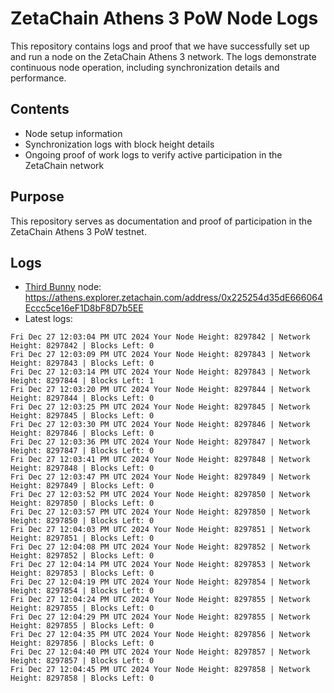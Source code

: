 # ZetaChain Athens 3 PoW Node Logs
This repository contains logs and proof that we have successfully set up and run a node on the ZetaChain Athens 3 network. The logs demonstrate continuous node operation, including synchronization details and performance.

## Contents
- Node setup information
- Synchronization logs with block height details
- Ongoing proof of work logs to verify active participation in the ZetaChain network

## Purpose
This repository serves as documentation and proof of participation in the ZetaChain Athens 3 PoW testnet.

## Logs

- [Third Bunny](https://thirdbunny.xyz/) node: https://athens.explorer.zetachain.com/address/0x225254d35dE666064Eccc5ce16eF1D8bF8D7b5EE
- Latest logs:
```
Fri Dec 27 12:03:04 PM UTC 2024 Your Node Height: 8297842 | Network Height: 8297842 | Blocks Left: 0
Fri Dec 27 12:03:09 PM UTC 2024 Your Node Height: 8297843 | Network Height: 8297843 | Blocks Left: 0
Fri Dec 27 12:03:14 PM UTC 2024 Your Node Height: 8297843 | Network Height: 8297844 | Blocks Left: 1
Fri Dec 27 12:03:20 PM UTC 2024 Your Node Height: 8297844 | Network Height: 8297844 | Blocks Left: 0
Fri Dec 27 12:03:25 PM UTC 2024 Your Node Height: 8297845 | Network Height: 8297845 | Blocks Left: 0
Fri Dec 27 12:03:30 PM UTC 2024 Your Node Height: 8297846 | Network Height: 8297846 | Blocks Left: 0
Fri Dec 27 12:03:36 PM UTC 2024 Your Node Height: 8297847 | Network Height: 8297847 | Blocks Left: 0
Fri Dec 27 12:03:41 PM UTC 2024 Your Node Height: 8297848 | Network Height: 8297848 | Blocks Left: 0
Fri Dec 27 12:03:47 PM UTC 2024 Your Node Height: 8297849 | Network Height: 8297849 | Blocks Left: 0
Fri Dec 27 12:03:52 PM UTC 2024 Your Node Height: 8297850 | Network Height: 8297850 | Blocks Left: 0
Fri Dec 27 12:03:57 PM UTC 2024 Your Node Height: 8297850 | Network Height: 8297850 | Blocks Left: 0
Fri Dec 27 12:04:03 PM UTC 2024 Your Node Height: 8297851 | Network Height: 8297851 | Blocks Left: 0
Fri Dec 27 12:04:08 PM UTC 2024 Your Node Height: 8297852 | Network Height: 8297852 | Blocks Left: 0
Fri Dec 27 12:04:14 PM UTC 2024 Your Node Height: 8297853 | Network Height: 8297853 | Blocks Left: 0
Fri Dec 27 12:04:19 PM UTC 2024 Your Node Height: 8297854 | Network Height: 8297854 | Blocks Left: 0
Fri Dec 27 12:04:24 PM UTC 2024 Your Node Height: 8297855 | Network Height: 8297855 | Blocks Left: 0
Fri Dec 27 12:04:29 PM UTC 2024 Your Node Height: 8297855 | Network Height: 8297855 | Blocks Left: 0
Fri Dec 27 12:04:35 PM UTC 2024 Your Node Height: 8297856 | Network Height: 8297856 | Blocks Left: 0
Fri Dec 27 12:04:40 PM UTC 2024 Your Node Height: 8297857 | Network Height: 8297857 | Blocks Left: 0
Fri Dec 27 12:04:45 PM UTC 2024 Your Node Height: 8297858 | Network Height: 8297858 | Blocks Left: 0
```
